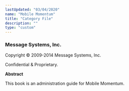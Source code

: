 ```yaml
---
lastUpdated: "03/04/2020"
name: "Mobile Momentum"
title: "Category File"
description: ""
type: "custom"
---
```


### Message Systems, Inc.

Copyright © 2009-2014 Message Systems, Inc.

Confidential & Proprietary.

**Abstract**

This book is an administration guide for Mobile Momentum.